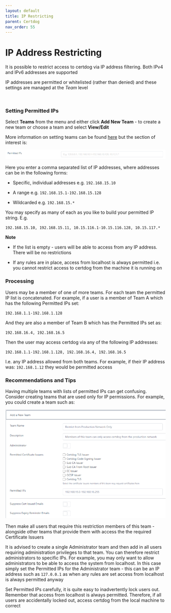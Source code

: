 ```yaml
---
layout: default
title: IP Restricting
parent: Certdog
nav_order: 55
---
```


# IP Address Restricting



It is possible to restrict access to certdog via IP address filtering. Both IPv4 and IPv6 addresses are supported  

IP addresses are permitted or whitelisted (rather than denied) and these settings are managed at the *Team* level  

<br>

### Setting Permitted IPs

Select **Teams** from the menu and either click **Add New  Team** - to create a new team or choose a team and select **View/Edit**  

More information on setting teams can be found [here](teams.html) but the section of interest is:

<img src=".\images\permitted_ips1.png" alt="Permitted IPs" style="zoom:80%;" />

Here you enter a comma separated list of IP addresses, where addresses can be in the following forms:

* Specific, individual addresses e.g. ``192.168.15.10``  

* A range e.g. ``192.168.15.1-192.168.15.128``

* Wildcarded e.g. ``192.168.15.*``

You may specify as many of each as you like to build your permitted IP string. E.g.

```
192.168.15.10, 192.168.15.11, 10.15.116.1-10.15.116.128, 10.15.117.*
```



**Note**

* If the list is empty - users will be able to access from any IP address. There will be no restrictions  

* If any rules are in place, access from localhost is always permitted i.e. you cannot restrict access to certdog from the machine it is running on
  

### Processing

Users may be a member of one of more teams. For each team the permitted IP list is concatenated. For example, if a user is a member of Team A which has the following Permitted IPs set:

```
192.168.1.1-192.168.1.128
```

And they are also a member of Team B which has the Permitted IPs set as:

```
192.168.16.4, 192.168.16.5
```

Then the user may access certdog via any of the following IP addresses:

```
192.168.1.1-192.168.1.128, 192.168.16.4, 192.168.16.5
```

I.e. any IP address allowed from both teams. For example, if their IP address was: ``192.168.1.12`` they would be permitted access



### Recommendations and Tips

Having multiple teams with lists of permitted IPs can get confusing. Consider creating teams that are used only for IP permissions. For example, you could create a team such as:

<img src=".\images\permitted_ips2.png" alt="Permitted IPs Team" style="zoom:80%;" />

Then make all users that require this restriction members of this team -  alongside other teams that provide them with access the the required Certificate Issuers



It is advised to create a single Administrator team and then add in all users requiring administration privileges to that team. You can therefore restrict administrators to specific IPs. For example, you may only want to allow administrators to be able to access the system from localhost. In this case simply set the Permitted IPs for the Administrator team - this can be an IP address such as ``127.0.0.1`` as when any rules are set access from localhost is always permitted anyway



Set Permitted IPs carefully, it is quite easy to inadvertently lock users out. Remember that access from localhost is always permitted. Therefore, if all users are accidentally locked out, access certdog from the local machine to correct
